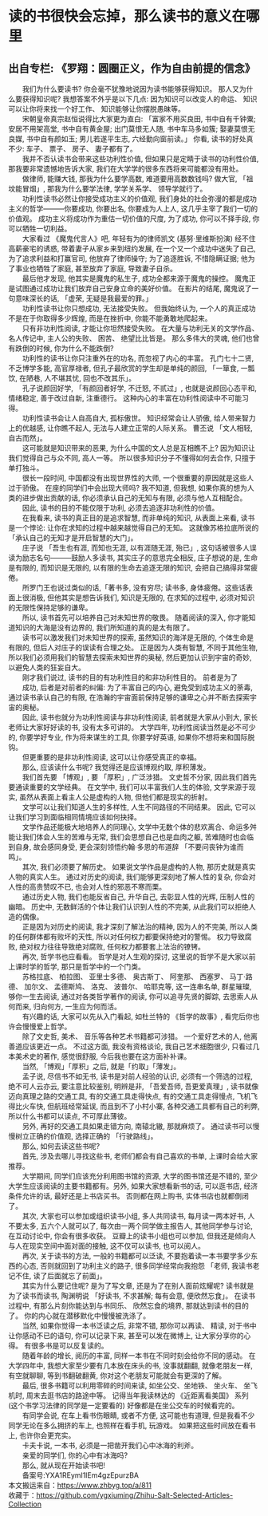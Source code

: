 # 读的书很快会忘掉，那么读书的意义在哪里  
## 出自专栏: 《罗翔：圆圈正义，作为自由前提的信念》  
&emsp;&emsp;我们为什么要读书? 你会毫不犹豫地说因为读书能够获得知识。 那人又为什么要获得知识呢? 我想答案不外乎是以下几点: 因为知识可以改变人的命运、 知识可以让你将来找一个好工作、 知识能够让你摆脱愚昧等。   
&emsp;&emsp;宋朝皇帝真宗赵恒说得比大家更为直白: 「富家不用买良田, 书中自有千钟粟; 安居不用架高堂, 书中自有黄金屋; 出门莫恨无人随, 书中车马多如簇; 娶妻莫恨无良媒, 书中自有颜如玉; 男儿若遂平生志, 六经勤向窗前读。」 你看, 读书的好处真不少: 车子、 票子、 房子、 妻子都有了。  
&emsp;&emsp;我并不否认读书会带来这些功利性价值, 但如果只是定睛于读书的功利性价值, 那我要非常遗憾地告诉大家, 我们在大学学的很多东西将来可能都没有用处。   
&emsp;&emsp;做律师, 能赚大钱, 那我为什么要学高数, 难道要用高数数钱吗? 做大官, 「祖坟能冒烟」, 那我为什么要学法律, 学学关系学、 领导学就行了。  
&emsp;&emsp;功利性读书必然让你接受成功主义的价值观, 我们身处的社会弥漫的都是成功主义的哲学———你要成功, 你要出名, 你要成为人上人, 这几乎主宰了我们一切的价值观。 成功主义将成功作为重估一切价值的尺度, 为了成功, 你可以不择手段, 你可以牺牲一切利益。   
&emsp;&emsp;大家看过 《魔鬼代言人》吧, 年轻有为的律师凯文 (基努·里维斯扮演) 经不住高薪豪宅的诱惑, 带着妻子从家乡来到纽约发展, 在一个又一个成功中迷失了自己, 为了追求利益和打赢官司, 他放弃了律师操守; 为了追逐胜诉, 不惜隐瞒证据; 他为了事业也牺牲了家庭, 甚至放弃了家庭, 导致妻子自杀。   
&emsp;&emsp;最后他才发现, 他其实是魔鬼的私生子, 成功全都来源于魔鬼的操控。 魔鬼正是试图通过成功让我们放弃自己安身立命的美好价值。 在影片的结尾, 魔鬼说了一句意味深长的话, 「虚荣, 无疑是我最爱的罪。」  
&emsp;&emsp;功利性读书让你只想成功, 无法接受失败。 但我始终认为, 一个人的真正成功不是在于你取得多少辉煌, 而是在挫折中, 你能不能勇敢地爬起来。   
&emsp;&emsp;只有非功利性阅读, 才能让你坦然接受失败。 在大量与功利无关的文学作品、 名人传记中, 主人公的失败、 困苦、 绝望比比皆是。 那么多伟大的灵魂, 他们也曾有跌倒的时候, 你为什么不能跌倒?  
&emsp;&emsp;功利性的读书让你只注重外在的功名, 而忽视了内心的丰富。 孔门七十二贤, 不乏博学多能, 高官厚禄者, 但孔子最欣赏的学生却是单纯的颜回, 「一箪食, 一瓢饮, 在陋巷, 人不堪其忧, 回也不改其乐」。   
&emsp;&emsp;孔子说颜回好学, 「有颜回者好学, 不迁怒, 不贰过」, 也就是说颜回心态平和, 情绪稳定, 善于改过自新, 注重德行。 这种内心的丰富在功利性阅读中不可能习得。  
&emsp;&emsp;功利性读书会让人自高自大, 孤标傲世。 知识经常会让人骄傲, 给人带来智力上的优越感, 让你瞧不起人, 无法与人建立正常的人际关系。 曹丕说 「文人相轻, 自古而然」。  
&emsp;&emsp;这可能就是知识带来的恶果, 为什么中国的文人总是互相瞧不上? 因为知识让我们觉得自己与众不同, 高人一等。 所以很多知识分子不懂得如何去合作, 只擅于单打独斗。   
&emsp;&emsp;很长一段时间, 中国都没有出现世界性的大师, 一个很重要的原因就是这些人过于骄傲。 在座的同学们中会出现大师吗? 我不知道, 但我想, 如果你真的想为人类的进步做出贡献的话, 你必须承认自己的无知与有限, 必须与他人互相配合。  
&emsp;&emsp;因此, 读书的目的不能仅限于功利, 必须去追逐非功利性的价值。  
&emsp;&emsp;在我看来, 读书的真正目的是追求智慧, 而非单纯的知识, 从表面上来看, 读书是一个悖论: 让你在求知的过程中越来越觉得自己的无知。 这就像苏格拉底所说的 「承认自己的无知才是开启智慧的大门」。  
&emsp;&emsp;庄子说 「吾生也有涯, 而知也无涯, 以有涯随无涯, 殆已」, 这句话被很多人误读为励志名句———鼓励人多读书, 其实庄子的意思完全相反, 庄子想说的是, 生命是有限的, 而知识是无限的, 以有限的生命去追逐无限的知识, 会把自己搞得非常疲倦。   
&emsp;&emsp;所罗门王也说过类似的话,「著书多, 没有穷尽; 读书多, 身体疲倦。这些话表面上很消极, 但他其实是想告诉我们, 知识是无限的, 在求知的过程中, 必须对知识的无限性保持足够的谦卑。  
&emsp;&emsp;所以, 读书首先可以培养自己对未知世界的敬畏。 随着阅读的深入, 你才能知道知识的大海是没有边界的, 我们所知道的真的是太有限了。  
&emsp;&emsp;读书可以激发我们对未知世界的探索, 虽然知识的海洋是无限的, 个体生命是有限的, 但后人对庄子的误读有合理之处。 正是因为人类有智慧, 不同于其他生物, 所以我们必须用我们的智慧去探索未知世界的奥秘, 然后更加认识到宇宙的奇妙, 以避免人类的狂妄自大。  
&emsp;&emsp;刚才我们说过, 读书的目的有功利性目的和非功利性目的。 前者是为了  
&emsp;&emsp;成功, 后者是对前者的纠偏: 为了丰富自己的内心, 避免受到成功主义的荼毒, 通过读书承认自己的有限, 在浩瀚的宇宙面前保持足够的谦卑之心并不断去探索宇宙的奥秘。  
&emsp;&emsp;因此, 读书也就分为功利性阅读与非功利性阅读, 前者就是大家从小到大, 家长老师让大家好好读的书, 没有太多可讲的。 大学四年, 功利性阅读当然是必不可少的, 你要学好专业, 作为将来谋生的工具, 你要学好英语, 如果你不想将来和国际脱钩。  
&emsp;&emsp;但更重要的是非功利性阅读, 这可以让你感受真正的幸福。  
&emsp;&emsp;那么, 应该读什么书呢? 我觉得还是应该博观约取, 厚积薄发。  
&emsp;&emsp;我们首先要 「博观」, 要 「厚积」, 广泛涉猎。 文史哲不分家, 因此我们首先要通读重要的文学经典。 在文学中, 我们可以丰富我们人生的体验, 文学来源于现实, 虽然从表面上看主人公是虚构的人物, 但他们都是现实的折射。   
&emsp;&emsp;文学可以让我们知道人生的多样性, 人生不同路径的不同结果。 因此, 它可以让我们学习到面临相同情境应该如何抉择。   
&emsp;&emsp;文学作品还能极大地培养人的同理心, 文学中无数个体的悲欢离合、命运多舛能让我们体会人生的苦难与无常, 我们会思想自己也是血肉之躯, 苦难随时也会临到自身, 故会感同身受, 更会深刻领悟约翰·多恩的布道辞 「不要问丧钟为谁而鸣」。  
&emsp;&emsp;其次, 我们必须要了解历史。 如果说文学作品是虚构的人物, 那历史就是真实人物的真实人生。 通过对历史的阅读, 我们能够更深刻地了解人性的复杂, 你会对人性的高贵赞叹不已, 也会对人性的邪恶不寒而栗。   
&emsp;&emsp;通过历史人物, 我们也能反省自己, 升华自己, 去彰显人性的光辉, 压制人性的幽暗。 历史中, 无数鲜活的个体让我们认识到人性的不完美, 从此我们可以拒绝人造的偶像。   
&emsp;&emsp;正是因为对历史的阅读, 我才深刻了解法治的精神, 因为人的不完美, 所以人类的任何群体都有败坏的天性, 所以对任何权力都要保持绝对的警惕。 权力导致腐败, 绝对权力往往导致绝对腐败, 任何权力都要套上法治的镣铐。  
&emsp;&emsp;再次, 哲学书也应看看。 哲学是对人生观的探讨, 这里说的哲学不是大家以前上课时学的哲学, 那只是哲学中的一个门类。   
&emsp;&emsp;苏格拉底、 柏拉图、 亚里士多德、 奥古斯丁、 阿奎那、 西塞罗、 马丁·路德、 加尔文、 孟德斯鸠、 洛克、 波普尔、 哈耶克等, 这一连串名单, 群星璀璨, 够你一生去阅读, 通过对各类哲学著作的阅读, 你可以追寻先贤的脚踪, 去思索人从何而来, 归向何方, 一生应为何而活。   
&emsp;&emsp;有兴趣的话, 大家可以先从入门看起, 如杜兰特的 《哲学的故事》, 看完后你也许会慢慢爱上哲学。  
&emsp;&emsp;除了文史哲, 美术、 音乐等各种艺术书籍都可涉猎。 一个爱好艺术的人, 他离善道应该更近一点。 不过这方面, 我没有资格谈论, 我自己艺术细胞很少, 只看过几本美术史的著作, 感觉很舒服, 今后我也要在这方面补补课。  
&emsp;&emsp;当然, 「博观」「厚积」之后, 就是「约取」「薄发」。  
&emsp;&emsp;孟子说, 尽信书不如无书, 读书是对前人经验的认识, 必须有一个筛选的过程, 绝不可人云亦云, 要注意比较鉴别, 明辨是非, 「吾爱吾师, 吾更爱真理」, 读书就像迈向真理之路的交通工具, 有的交通工具走得快点, 有的交通工具走得慢点, 飞机飞得比火车快, 但航班经常延误, 而且到不了小村小寨, 各种交通工具都有自己的利弊, 所以什么书都可以读点, 不可厚此薄彼。   
&emsp;&emsp;另外, 再好的交通工具如果走错方向, 南辕北辙, 那就麻烦了。 通过读书可以慢慢树立正确的价值观, 选择正确的 「行驶路线」。  
&emsp;&emsp;那么, 如何去读这些书呢?  
&emsp;&emsp;首先, 涉及去哪儿寻找这些书, 老师们都会有自己喜欢的书单, 上课时会给大家推荐。  
&emsp;&emsp;大学期间, 同学们应该充分利用图书馆的资源, 大学的图书馆还是不错的, 至少大学生应该阅读的主要书籍都有。另外, 如果大家想看新书的话, 可以逛书店, 经济条件允许的话, 最好还是上书店买书。 否则都在网上购书, 实体书店也就都倒闭了。  
&emsp;&emsp;其次, 大家也可以参加或组织读书小组, 多人共同读书, 每月读一两本好书, 人不要太多, 五六个人就可以了, 每次由一两个同学做主报告人, 其他同学参与讨论, 在互动讨论中, 你会有很多收获。 豆瓣上的读书小组也可以参加, 但我还是倾向人与人在现实空间中面对面的接触, 这不仅可以读书, 也可以阅人。  
&emsp;&emsp;再次, 关于读书的方法, 一般的书籍都可以泛读, 不要抱着读一本书要学多少东西的心态, 否则就回到了功利主义的路子, 很多同学经常向我抱怨 「老师, 我读书老记不住, 读了后面就忘了前面」。   
&emsp;&emsp;其实为什么要记住呢? 是为了写文章, 还是为了在别人面前炫耀呢? 读书就是为了读书而读书, 陶渊明说 「好读书, 不求甚解; 每有会意, 便欣然忘食」。 在读书过程中, 有那么片刻你能达到与书同乐、 欣然忘食的境界, 那就达到读书的目的了。 你的内心就在潜移默化中慢慢被洗涤了。  
&emsp;&emsp;当然, 如果你觉得一本书泛读之后, 非常不错, 那你可以再读、 精读, 对于书中让你感动不已的语句, 你可以记录下来, 甚至可以发在微博上, 让大家分享你的心得。 有很多书是可以反复读的。   
&emsp;&emsp;随着年龄的增长, 阅历的丰富, 同样一本书在不同时刻会给你不同的感动。 在大学四年中, 我想大家至少要有几本放在床头的书, 没事就翻翻, 就像老朋友一样, 有空就聊聊, 等到书翻破翻黄, 你对这个老朋友可能就会有更深的了解。  
&emsp;&emsp;最后, 很多书籍可以利用零碎的时间来读, 如坐公交、坐地铁、 坐火车、 坐飞机时, 周末去逛书店的路途中等。 记得当年我读林达的 《近距离看美国》 系列 (这个书学习法律的同学是一定要看的) 好像都是在坐公交车的时候看完的。  
&emsp;&emsp;有同学会说, 在车上看书伤眼睛, 或者不方便, 这可能也有道理, 但是我看不少同学无论在多么拥挤的车上, 也照样在看手机, 玩游戏。 如果把这些时间放在看书上, 也许你会更充实。  
&emsp;&emsp;卡夫卡说, 一本书, 必须是一把凿开我们心中冰海的利斧。  
&emsp;&emsp;亲爱的同学们, 你的心中有冰海吗?  
&emsp;&emsp;那么, 就从现在开始读书吧!  
&emsp;&emsp;备案号:YXA1REyml1IEm4gzEpurzBA  
本文搬运来自：https://www.zhbyg.top/a/811  
 收藏于：https://github.com/ygxiuming/Zhihu-Salt-Selected-Articles-Collection